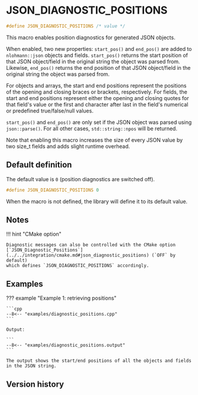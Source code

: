 # JSON_DIAGNOSTIC_POSITIONS

```cpp
#define JSON_DIAGNOSTIC_POSITIONS /* value */
```

This macro enables position diagnostics for generated JSON objects.

When enabled, two new properties: `start_pos()` and `end_pos()` are added to `nlohmann::json` objects and fields. `start_pos()` returns the start position of
that JSON object/field in the original string the object was parsed from. Likewise, `end_pos()` returns the end position of that JSON object/field in the
original string the object was parsed from.

For objects and arrays, the start and end positions represent the positions of the opening and closing braces or brackets, respectively. For fields, the start
and end positions represent either the opening and closing quotes for that field's value or the first and character after last in the field's numerical or
predefined true/false/null values.

`start_pos()` and `end_pos()` are only set if the JSON object was parsed using `json::parse()`. For all other cases, `std::string::npos` will be returned.

Note that enabling this macro increases the size of every JSON value by two size_t fields and adds
slight runtime overhead.

## Default definition

The default value is `0` (position diagnostics are switched off).

```cpp
#define JSON_DIAGNOSTIC_POSITIONS 0
```

When the macro is not defined, the library will define it to its default value.

## Notes

!!! hint "CMake option"

    Diagnostic messages can also be controlled with the CMake option
    [`JSON_Diagnostic_Positions`](../../integration/cmake.md#json_diagnostic_positions) (`OFF` by default)
    which defines `JSON_DIAGNOSTIC_POSITIONS` accordingly.

## Examples

??? example "Example 1: retrieving positions"

    ```cpp
    --8<-- "examples/diagnostic_positions.cpp"
    ```
    
    Output:

    ```
    --8<-- "examples/diagnostic_positions.output"
    ```

    The output shows the start/end positions of all the objects and fields in the JSON string.
## Version history

